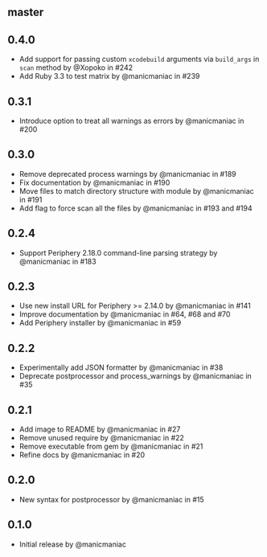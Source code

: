 ## master

## 0.4.0

- Add support for passing custom `xcodebuild` arguments via `build_args` in `scan` method by @Xopoko in #242
- Add Ruby 3.3 to test matrix by @manicmaniac in #239

## 0.3.1

- Introduce option to treat all warnings as errors by @manicmaniac in #200

## 0.3.0

- Remove deprecated process warnings by @manicmaniac in #189
- Fix documentation by @manicmaniac in #190
- Move files to match directory structure with module by @manicmaniac in #191
- Add flag to force scan all the files by @manicmaniac in #193 and #194

## 0.2.4

- Support Periphery 2.18.0 command-line parsing strategy by @manicmaniac in #183

## 0.2.3

- Use new install URL for Periphery >= 2.14.0 by @manicmaniac in #141
- Improve documentation by @manicmaniac in #64, #68 and #70
- Add Periphery installer by @manicmaniac in #59

## 0.2.2

- Experimentally add JSON formatter by @manicmaniac in #38
- Deprecate postprocessor and process\_warnings by @manicmaniac in #35

## 0.2.1

- Add image to README by @manicmaniac in #27
- Remove unused require by @manicmaniac in #22
- Remove executable from gem by @manicmaniac in #21
- Refine docs by @manicmaniac in #20

## 0.2.0

- New syntax for postprocessor by @manicmaniac in #15

## 0.1.0

- Initial release by @manicmaniac
